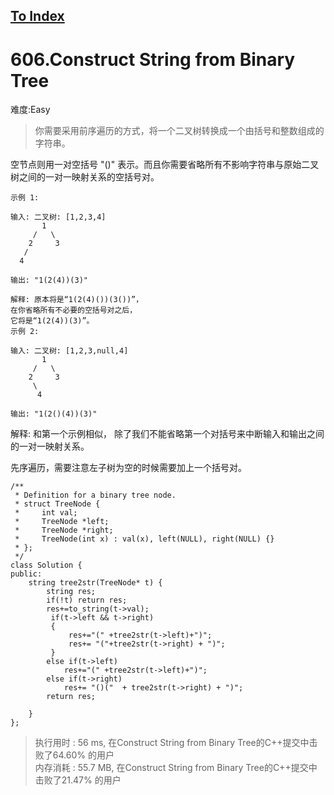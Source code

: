 [To Index](/index.md)
---
# 606.Construct String from Binary Tree
难度:Easy
> 你需要采用前序遍历的方式，将一个二叉树转换成一个由括号和整数组成的字符串。

空节点则用一对空括号 "()" 表示。而且你需要省略所有不影响字符串与原始二叉树之间的一对一映射关系的空括号对。

```
示例 1:

输入: 二叉树: [1,2,3,4]
       1
     /   \
    2     3
   /    
  4     

输出: "1(2(4))(3)"

解释: 原本将是“1(2(4)())(3())”，
在你省略所有不必要的空括号对之后，
它将是“1(2(4))(3)”。
示例 2:

输入: 二叉树: [1,2,3,null,4]
       1
     /   \
    2     3
     \  
      4 

输出: "1(2()(4))(3)"
```

解释: 和第一个示例相似，
除了我们不能省略第一个对括号来中断输入和输出之间的一对一映射关系。

先序遍历，需要注意左子树为空的时候需要加上一个括号对。  

```
/**
 * Definition for a binary tree node.
 * struct TreeNode {
 *     int val;
 *     TreeNode *left;
 *     TreeNode *right;
 *     TreeNode(int x) : val(x), left(NULL), right(NULL) {}
 * };
 */
class Solution {
public:
    string tree2str(TreeNode* t) {
        string res;
        if(!t) return res;
        res+=to_string(t->val);
         if(t->left && t->right) 
         {
             res+="(" +tree2str(t->left)+")";
             res+= "("+tree2str(t->right) + ")";
         }
        else if(t->left)
            res+="(" +tree2str(t->left)+")";
        else if(t->right) 
            res+= "()("  + tree2str(t->right) + ")";
        return res;
            
    }
};
```

> 执行用时 : 56 ms, 在Construct String from Binary Tree的C++提交中击败了64.60% 的用户  
内存消耗 : 55.7 MB, 在Construct String from Binary Tree的C++提交中击败了21.47% 的用户
